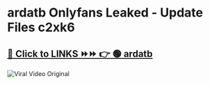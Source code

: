 
 # ardatb Onlyfans Leaked - Update Files c2xk6

## <h2><a href="https://clipsfans.com/ardatb&ref=git">🔗 Click to LINKS ⏩⏩ 👉 🟢 ardatb </a></h2>

<a href="https://clipsfans.com/ardatb&ref=git" rel="nofollow" data-target="animated-image.originalLink"><img src="https://i.ibb.co.com/xMMVF88/686577567.gif" alt="Viral Video Original" style="max-width: 100%; display: inline-block;" data-target="animated-image.originalImage"></a>

